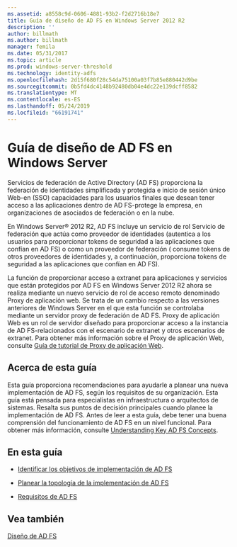 ```yaml
---
ms.assetid: a8558c9d-0606-4881-93b2-f2d2716b18e7
title: Guía de diseño de AD FS en Windows Server 2012 R2
description: ''
author: billmath
ms.author: billmath
manager: femila
ms.date: 05/31/2017
ms.topic: article
ms.prod: windows-server-threshold
ms.technology: identity-adfs
ms.openlocfilehash: 2d15f680f28c54da75100a03f7b85e880442d9be
ms.sourcegitcommit: 0b5fd4dc4148b92480db04e4dc22e139dcff8582
ms.translationtype: MT
ms.contentlocale: es-ES
ms.lasthandoff: 05/24/2019
ms.locfileid: "66191741"
---
```

# <a name="ad-fs-design-guide-in-windows-server"></a>Guía de diseño de AD FS en Windows Server 

Servicios de federación de Active Directory \(AD FS\) proporciona la federación de identidades simplificada y protegida e inicio de sesión único Web\-en \(SSO\) capacidades para los usuarios finales que desean tener acceso a las aplicaciones dentro de AD FS\-protege la empresa, en organizaciones de asociados de federación o en la nube.  
  
En Windows Server® 2012 R2, AD FS incluye un servicio de rol Servicio de federación que actúa como proveedor de identidades \(autentica a los usuarios para proporcionar tokens de seguridad a las aplicaciones que confían en AD FS\) o como un proveedor de federación \( consume tokens de otros proveedores de identidades y, a continuación, proporciona tokens de seguridad a las aplicaciones que confían en AD FS\).  
  
La función de proporcionar acceso a extranet para aplicaciones y servicios que están protegidos por AD FS en Windows Server 2012 R2 ahora se realiza mediante un nuevo servicio de rol de acceso remoto denominado Proxy de aplicación web. Se trata de un cambio respecto a las versiones anteriores de Windows Server en el que esta función se controlaba mediante un servidor proxy de federación de AD FS. Proxy de aplicación Web es un rol de servidor diseñado para proporcionar acceso a la instancia de AD FS\-relacionados con el escenario de extranet y otros escenarios de extranet. Para obtener más información sobre el Proxy de aplicación Web, consulte [Guía de tutorial de Proxy de aplicación Web](https://technet.microsoft.com/library/dn280944.aspx).  
  
## <a name="about-this-guide"></a>Acerca de esta guía  
Esta guía proporciona recomendaciones para ayudarle a planear una nueva implementación de AD FS, según los requisitos de su organización. Esta guía está pensada para especialistas en infraestructura o arquitectos de sistemas. Resalta sus puntos de decisión principales cuando planee la implementación de AD FS. Antes de leer a esta guía, debe tener una buena comprensión del funcionamiento de AD FS en un nivel funcional. Para obtener más información, consulte [Understanding Key AD FS Concepts](../../ad-fs/technical-reference/Understanding-Key-AD-FS-Concepts.md).  
  
## <a name="in-this-guide"></a>En esta guía  
  
-   [Identificar los objetivos de implementación de AD FS](Identify-Your-AD-FS-Deployment-Goals.md)  
  
-   [Planear la topología de la implementación de AD FS](Plan-Your-AD-FS-Deployment-Topology.md)  
  
-   [Requisitos de AD FS](AD-FS-Requirements.md)  
  
  
## <a name="see-also"></a>Vea también  
[Diseño de AD FS](../../ad-fs/AD-FS-Design.md)  
  


